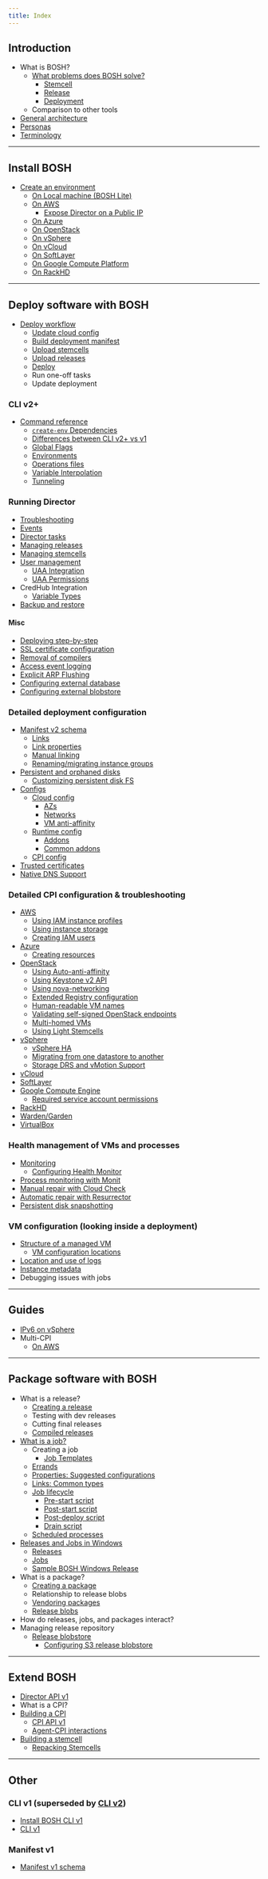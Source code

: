 ```yaml
---
title: Index
---
```


## Introduction <a id="intro"></a>

* What is BOSH?
    * [What problems does BOSH solve?](problems.md)
        * [Stemcell](stemcell.md)
        * [Release](release.md)
        * [Deployment](deployment.md)
    * Comparison to other tools
* [General architecture](bosh-components.md)
* [Personas](personas.md)
* [Terminology](terminology.md)

---
## Install BOSH <a id="install"></a>

* [Create an environment](init.md)
    * [On Local machine (BOSH Lite)](bosh-lite.md)
    * [On AWS](init-aws.md)
      * [Expose Director on a Public IP](init-external-ip.md)
    * [On Azure](init-azure.md)
    * [On OpenStack](init-openstack.md)
    * [On vSphere](init-vsphere.md)
    * [On vCloud](init-vcloud.md)
    * [On SoftLayer](init-softlayer.md)
    * [On Google Compute Platform](init-google.md)
    * [On RackHD](rackhd-cpi.md)

---
## Deploy software with BOSH <a id="basic-deploy"></a>

* [Deploy workflow](basic-workflow.md)
    * [Update cloud config](update-cloud-config.md)
    * [Build deployment manifest](deployment-basics.md)
    * [Upload stemcells](uploading-stemcells.md)
    * [Upload releases](uploading-releases.md)
    * [Deploy](deploying.md)
    * Run one-off tasks
    * Update deployment

### CLI v2+ <a id="cli-v2"></a>

* [Command reference](cli-v2.md)
    * [`create-env` Dependencies](cli-env-deps.md)
    * [Differences between CLI v2+ vs v1](cli-v2-diff.md)
    * [Global Flags](cli-global-flags.md)
    * [Environments](cli-envs.md)
    * [Operations files](cli-ops-files.md)
    * [Variable Interpolation](cli-int.md)
    * [Tunneling](cli-tunnel.md)

### Running Director <a id="director-config"></a>

* [Troubleshooting](tips.md)
* [Events](events.md)
* [Director tasks](director-tasks.md)
* [Managing releases](managing-releases.md)
* [Managing stemcells](managing-stemcells.md)
* [User management](director-users.md)
    * [UAA Integration](director-users-uaa.md)
    * [UAA Permissions](director-users-uaa-perms.md)
* CredHub Integration
    * [Variable Types](variable-types.md)
* [Backup and restore](director-backup.md)

#### Misc

* [Deploying step-by-step](deploying-step-by-step.md)
* [SSL certificate configuration](director-certs.md)
* [Removal of compilers](remove-dev-tools.md)
* [Access event logging](director-access-events.md)
* [Explicit ARP Flushing](flush-arp.md)
* [Configuring external database](director-configure-db.md)
* [Configuring external blobstore](director-configure-blobstore.md)

### Detailed deployment configuration <a id="deployment-config"></a>

* [Manifest v2 schema](manifest-v2.md)
    * [Links](links.md)
    * [Link properties](links-properties.md)
    * [Manual linking](links-manual.md)
    * [Renaming/migrating instance groups](migrated-from.md)
* [Persistent and orphaned disks](persistent-disks.md)
    * [Customizing persistent disk FS](persistent-disk-fs.md)
* [Configs](configs.md)
  * [Cloud config](cloud-config.md)
      * [AZs](azs.md)
      * [Networks](networks.md)
      * [VM anti-affinity](vm-anti-affinity.md)
  * [Runtime config](runtime-config.md)
      * [Addons](runtime-config.md#addons)
      * [Common addons](addons-common.md)
  * [CPI config](cpi-config.md)
* [Trusted certificates](trusted-certs.md)
* [Native DNS Support](dns.md)

### Detailed CPI configuration & troubleshooting <a id="cpi-config"></a>

* [AWS](aws-cpi.md)
    * [Using IAM instance profiles](aws-iam-instance-profiles.md)
    * [Using instance storage](aws-instance-storage.md)
    * [Creating IAM users](aws-iam-users.md)
* [Azure](azure-cpi.md)
    * [Creating resources](azure-resources.md)
* [OpenStack](openstack-cpi.md)
    * [Using Auto-anti-affinity](openstack-auto-anti-affinity.md)
    * [Using Keystone v2 API](openstack-keystonev2.md)
    * [Using nova-networking](openstack-nova-networking.md)
    * [Extended Registry configuration](openstack-registry.md)
    * [Human-readable VM names](openstack-human-readable-vm-names.md)
    * [Validating self-signed OpenStack endpoints](openstack-self-signed-endpoints.md)
    * [Multi-homed VMs](openstack-multiple-networks.md)
    * [Using Light Stemcells](openstack-light-stemcells.md)
* [vSphere](vsphere-cpi.md)
    * [vSphere HA](vsphere-ha.md)
    * [Migrating from one datastore to another](vsphere-migrate-datastores.md)
    * [Storage DRS and vMotion Support](vsphere-vmotion-support.md)
* [vCloud](vcloud-cpi.md)
* [SoftLayer](softlayer-cpi.md)
* [Google Compute Engine](google-cpi.md)
    * [Required service account permissions](google-required-permissions.md)
* [RackHD](rackhd-cpi.md)
* [Warden/Garden](warden-cpi.md)
* [VirtualBox](virtualbox-cpi.md)

### Health management of VMs and processes <a id="hm"></a>

* [Monitoring](monitoring.md)
    * [Configuring Health Monitor](hm-config.md)
* [Process monitoring with Monit](vm-monit.md)
* [Manual repair with Cloud Check](cck.md)
* [Automatic repair with Resurrector](resurrector.md)
* [Persistent disk snapshotting](snapshots.md)

### VM configuration (looking inside a deployment) <a id="vm-config"></a>

* [Structure of a managed VM](vm-struct.md)
    * [VM configuration locations](vm-config.md)
* [Location and use of logs](job-logs.md)
* [Instance metadata](instance-metadata.md)
* Debugging issues with jobs

---
## Guides <a id="guides"></a>

* [IPv6 on vSphere](guide-ipv6-on-vsphere.md)
* Multi-CPI
  * [On AWS](guide-multi-cpi-aws.md)

---
## Package software with BOSH <a id="release"></a>

* What is a release?
    * [Creating a release](create-release.md)
    * Testing with dev releases
    * Cutting final releases
    * [Compiled releases](compiled-releases.md)
* [What is a job?](jobs.md)
    * Creating a job
        * [Job Templates](job-templates.md)
    * [Errands](errands.md)
    * [Properties: Suggested configurations](props-common.md)
    * [Links: Common types](links-common-types.md)
    * [Job lifecycle](job-lifecycle.md)
        * [Pre-start script](pre-start.md)
        * [Post-start script](post-start.md)
        * [Post-deploy script](post-deploy.md)
        * [Drain script](drain.md)
    * [Scheduled processes](scheduled-procs.md)
* [Releases and Jobs in Windows](windows.md)
    * [Releases](windows.md#releases)
    * [Jobs](windows.md#jobs)
    * [Sample BOSH Windows Release](windows-sample-release.md)
* What is a package?
    * [Creating a package](packages.md)
    * Relationship to release blobs
    * [Vendoring packages](package-vendoring.md)
    * [Release blobs](release-blobs.md)
* How do releases, jobs, and packages interact?
* Managing release repository
    * [Release blobstore](release-blobstore.md)
        * [Configuring S3 release blobstore](s3-release-blobstore.md)

---
## Extend BOSH <a id="extend"></a>

* [Director API v1](director-api-v1.md)
* What is a CPI?
* [Building a CPI](build-cpi.md)
    * [CPI API v1](cpi-api-v1.md)
    * [Agent-CPI interactions](agent-cpi-interactions.html)
* [Building a stemcell](build-stemcell.md)
    * [Repacking Stemcells](repack-stemcell.md)

---
## Other <a id="other"></a>

### CLI v1 (superseded by [CLI v2](#cli-v2)) <a id="cli-v1"></a>

* [Install BOSH CLI v1](bosh-cli.md)
* [CLI v1](sysadmin-commands.md)

### Manifest v1 <a id="manifest-v1"></a>

* [Manifest v1 schema](deployment-manifest.md)
